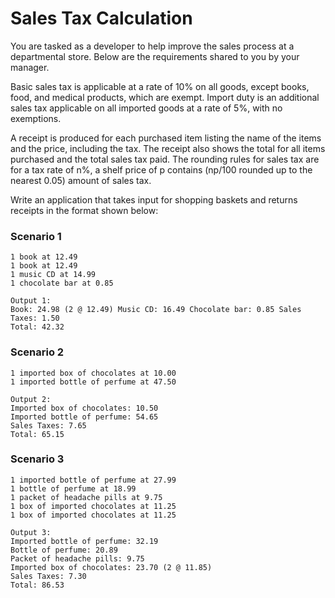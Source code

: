 # Sales Tax Calculation

You are tasked as a developer to help improve the sales process at a departmental store. Below are the requirements shared to you by your manager.

Basic sales tax is applicable at a rate of 10% on all goods, except books, food, and medical products, which are exempt. Import duty is an additional sales tax applicable on all imported goods at a rate of 5%, with no exemptions.

A receipt is produced for each purchased item listing the name of the items and the price, including the tax. The receipt also shows the total for all items purchased and the total sales tax paid. The rounding rules for sales tax are for a tax rate of n%, a shelf price of p contains (np/100 rounded up to the nearest 0.05) amount of sales tax.

Write an application that takes input for shopping baskets and returns receipts in the format shown below:

### Scenario 1
```
1 book at 12.49
1 book at 12.49
1 music CD at 14.99
1 chocolate bar at 0.85

Output 1:
Book: 24.98 (2 @ 12.49) Music CD: 16.49 Chocolate bar: 0.85 Sales Taxes: 1.50
Total: 42.32
```

### Scenario 2
```
1 imported box of chocolates at 10.00
1 imported bottle of perfume at 47.50

Output 2:
Imported box of chocolates: 10.50   
Imported bottle of perfume: 54.65 
Sales Taxes: 7.65
Total: 65.15
```

### Scenario 3
```
1 imported bottle of perfume at 27.99
1 bottle of perfume at 18.99
1 packet of headache pills at 9.75
1 box of imported chocolates at 11.25
1 box of imported chocolates at 11.25

Output 3:
Imported bottle of perfume: 32.19
Bottle of perfume: 20.89
Packet of headache pills: 9.75
Imported box of chocolates: 23.70 (2 @ 11.85) 
Sales Taxes: 7.30
Total: 86.53
```
